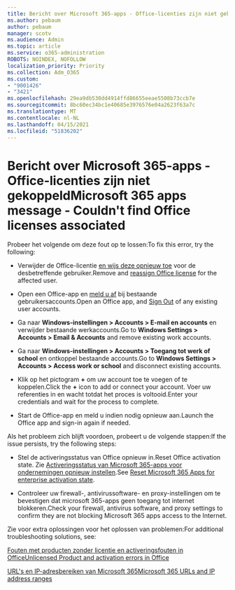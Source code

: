 ```yaml
---
title: Bericht over Microsoft 365-apps - Office-licenties zijn niet gekoppeld
ms.author: pebaum
author: pebaum
manager: scotv
ms.audience: Admin
ms.topic: article
ms.service: o365-administration
ROBOTS: NOINDEX, NOFOLLOW
localization_priority: Priority
ms.collection: Adm_O365
ms.custom:
- "9001426"
- "3421"
ms.openlocfilehash: 29ea9db530dd4914ffd86655eeae5508b73ccb7e
ms.sourcegitcommit: 8bc60ec34bc1e40685e3976576e04a2623f63a7c
ms.translationtype: MT
ms.contentlocale: nl-NL
ms.lasthandoff: 04/15/2021
ms.locfileid: "51836202"
---
```

# <a name="microsoft-365-apps-message---couldnt-find-office-licenses-associated"></a><span data-ttu-id="d8f50-102">Bericht over Microsoft 365-apps - Office-licenties zijn niet gekoppeld</span><span class="sxs-lookup"><span data-stu-id="d8f50-102">Microsoft 365 apps message - Couldn't find Office licenses associated</span></span>

<span data-ttu-id="d8f50-103">Probeer het volgende om deze fout op te lossen:</span><span class="sxs-lookup"><span data-stu-id="d8f50-103">To fix this error, try the following:</span></span>

- <span data-ttu-id="d8f50-104">Verwijder de Office-licentie [en wijs deze opnieuw toe](https://docs.microsoft.com/microsoft-365/admin/manage/assign-licenses-to-users) voor de desbetreffende gebruiker.</span><span class="sxs-lookup"><span data-stu-id="d8f50-104">Remove and [reassign Office license](https://docs.microsoft.com/microsoft-365/admin/manage/assign-licenses-to-users) for the affected user.</span></span>

- <span data-ttu-id="d8f50-105">Open een Office-app en [meld u af](https://support.office.com/article/sign-out-of-office-5a20dc11-47e9-4b6f-945d-478cb6d92071) bij bestaande gebruikersaccounts.</span><span class="sxs-lookup"><span data-stu-id="d8f50-105">Open an Office app, and [Sign Out](https://support.office.com/article/sign-out-of-office-5a20dc11-47e9-4b6f-945d-478cb6d92071) of any existing user accounts.</span></span>

- <span data-ttu-id="d8f50-106">Ga naar **Windows-instellingen > Accounts > E-mail en accounts** en verwijder bestaande werkaccounts.</span><span class="sxs-lookup"><span data-stu-id="d8f50-106">Go to **Windows Settings > Accounts > Email & Accounts** and remove existing work accounts.</span></span>

- <span data-ttu-id="d8f50-107">Ga naar **Windows-instellingen > Accounts > Toegang tot werk of school** en ontkoppel bestaande accounts.</span><span class="sxs-lookup"><span data-stu-id="d8f50-107">Go to **Windows Settings > Accounts > Access work or school** and disconnect existing accounts.</span></span>

- <span data-ttu-id="d8f50-108">Klik op het pictogram **+** om uw account toe te voegen of te koppelen.</span><span class="sxs-lookup"><span data-stu-id="d8f50-108">Click the **+** icon to add or connect your account.</span></span> <span data-ttu-id="d8f50-109">Voer uw referenties in en wacht totdat het proces is voltooid.</span><span class="sxs-lookup"><span data-stu-id="d8f50-109">Enter your credentials and wait for the process to complete.</span></span>

- <span data-ttu-id="d8f50-110">Start de Office-app en meld u indien nodig opnieuw aan.</span><span class="sxs-lookup"><span data-stu-id="d8f50-110">Launch the Office app and sign-in again if needed.</span></span>

<span data-ttu-id="d8f50-111">Als het probleem zich blijft voordoen, probeert u de volgende stappen:</span><span class="sxs-lookup"><span data-stu-id="d8f50-111">If the issue persists, try the following steps:</span></span>

- <span data-ttu-id="d8f50-112">Stel de activeringsstatus van Office opnieuw in.</span><span class="sxs-lookup"><span data-stu-id="d8f50-112">Reset Office activation state.</span></span> <span data-ttu-id="d8f50-113">Zie [Activeringsstatus van Microsoft 365-apps voor ondernemingen opnieuw instellen](https://docs.microsoft.com/office365/troubleshoot/activation/reset-office-365-proplus-activation-state).</span><span class="sxs-lookup"><span data-stu-id="d8f50-113">See [Reset Microsoft 365 Apps for enterprise activation state](https://docs.microsoft.com/office365/troubleshoot/activation/reset-office-365-proplus-activation-state).</span></span>

- <span data-ttu-id="d8f50-114">Controleer uw firewall-, antivirussoftware- en proxy-instellingen om te bevestigen dat microsoft 365-apps geen toegang tot internet blokkeren.</span><span class="sxs-lookup"><span data-stu-id="d8f50-114">Check your firewall, antivirus software, and proxy settings to confirm they are not blocking Microsoft 365 apps access to the Internet.</span></span> 

<span data-ttu-id="d8f50-115">Zie voor extra oplossingen voor het oplossen van problemen:</span><span class="sxs-lookup"><span data-stu-id="d8f50-115">For additional troubleshooting solutions, see:</span></span>

[<span data-ttu-id="d8f50-116">Fouten met producten zonder licentie en activeringsfouten in Office</span><span class="sxs-lookup"><span data-stu-id="d8f50-116">Unlicensed Product and activation errors in Office</span></span>](https://support.office.com/Article/0d23d3c0-c19c-4b2f-9845-5344fedc4380?wt.mc_id=Alchemy_ClientDIA)

[<span data-ttu-id="d8f50-117">URL's en IP-adresbereiken van Microsoft 365</span><span class="sxs-lookup"><span data-stu-id="d8f50-117">Microsoft 365 URLs and IP address ranges</span></span>](https://docs.microsoft.com/office365/enterprise/urls-and-ip-address-ranges)
